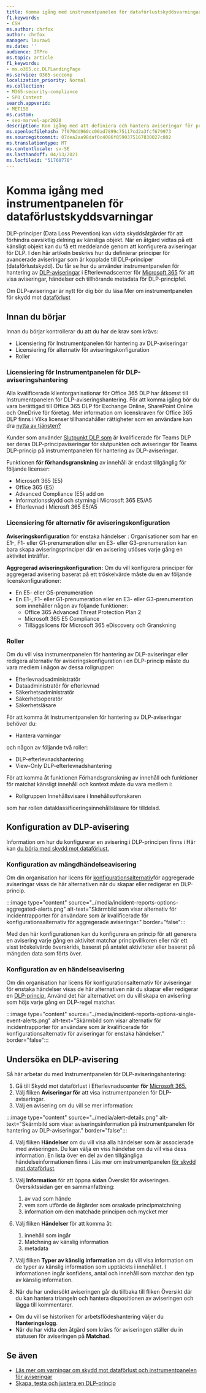 ```yaml
---
title: Komma igång med instrumentpanelen för dataförlustskyddsvarningar
f1.keywords:
- CSH
ms.author: chrfox
author: chrfox
manager: laurawi
ms.date: ''
audience: ITPro
ms.topic: article
f1_keywords:
- ms.o365.cc.DLPLandingPage
ms.service: O365-seccomp
localization_priority: Normal
ms.collection:
- M365-security-compliance
- SPO_Content
search.appverid:
- MET150
ms.custom:
- seo-marvel-apr2020
description: Kom igång med att definiera och hantera aviseringar för principer för dataförlustskydd.
ms.openlocfilehash: 7f070dd960cc00ad7899c75117cd2a3fcf679973
ms.sourcegitcommit: 07dea2aa98daf0c4086f8590375167830027c802
ms.translationtype: MT
ms.contentlocale: sv-SE
ms.lasthandoff: 04/13/2021
ms.locfileid: "51760770"
---
```

# <a name="get-started-with-the-data-loss-prevention-alert-dashboard"></a>Komma igång med instrumentpanelen för dataförlustskyddsvarningar

DLP-principer (Data Loss Prevention) kan vidta skyddsåtgärder för att förhindra oavsiktlig delning av känsliga objekt. När en åtgärd vidtas på ett känsligt objekt kan du få ett meddelande genom att konfigurera aviseringar för DLP. I den här artikeln beskrivs hur du definierar principer för avancerade aviseringar som är kopplade till DLP-principer (dataförlustskydd). Du får se hur du använder instrumentpanelen för hantering av [DLP-aviseringar](https://compliance.microsoft.com/datalossprevention?viewid=dlpalerts) i Efterlevnadscenter för [Microsoft 365](https://compliance.microsoft.com/) för att visa aviseringar, händelser och tillhörande metadata för DLP-principfel.

Om DLP-aviseringar är nytt för dig bör du läsa Mer om instrumentpanelen för skydd mot [dataförlust](dlp-alerts-dashboard-learn.md)

## <a name="before-you-begin"></a>Innan du börjar

Innan du börjar kontrollerar du att du har de krav som krävs:

-   Licensiering för Instrumentpanelen för hantering av DLP-aviseringar
-   Licensiering för alternativ för aviseringskonfiguration
-   Roller

### <a name="licensing-for-the-dlp-alert-management-dashboard"></a>Licensiering för Instrumentpanelen för DLP-aviseringshantering

Alla kvalificerade klientorganisationar för Office 365 DLP har åtkomst till Instrumentpanelen för DLP-aviseringshantering. För att komma igång bör du vara berättigad till Office 365 DLP för Exchange Online, SharePoint Online och OneDrive för företag. Mer information om licenskraven för Office 365 DLP finns i Vilka licenser tillhandahåller rättigheter som en användare kan dra [nytta av tjänsten?](https://docs.microsoft.com/office365/servicedescriptions/microsoft-365-service-descriptions/microsoft-365-tenantlevel-services-licensing-guidance/microsoft-365-security-compliance-licensing-guidance#which-licenses-provide-the-rights-for-a-user-to-benefit-from-the-service-16)

Kunder som använder [Slutpunkt DLP som](endpoint-dlp-learn-about.md) är kvalificerade för Teams DLP ser deras DLP-principaviseringar för slutpunkten och aviseringar för Teams DLP-princip på instrumentpanelen för hantering av DLP-aviseringar. [](dlp-microsoft-teams.md)

Funktionen **för förhandsgranskning** av innehåll är endast tillgänglig för följande licenser:

- Microsoft 365 (E5)
- Office 365 (E5)
- Advanced Compliance (E5) add on
- Informationsskydd och styrning i Microsoft 365 E5/A5
- Efterlevnad i Microsft 365 E5/A5

### <a name="licensing-for-alert-configuration-options"></a>Licensiering för alternativ för aviseringskonfiguration

**Aviseringskonfiguration** för enstaka händelser : Organisationer som har en E1-, F1- eller G1-prenumeration eller en E3- eller G3-prenumeration kan bara skapa aviseringsprinciper där en avisering utlöses varje gång en aktivitet inträffar.

**Aggregerad aviseringskonfiguration:** Om du vill konfigurera principer för aggregerad avisering baserat på ett tröskelvärde måste du en av följande licenskonfigurationer:

- En E5- eller G5-prenumeration
- En E1-, F1- eller G1-prenumeration eller en E3- eller G3-prenumeration som innehåller någon av följande funktioner:
    - Office 365 Advanced Threat Protection Plan 2
    - Microsoft 365 E5 Compliance
    - Tilläggslicens för Microsoft 365 eDiscovery och Granskning

### <a name="roles"></a>Roller


Om du vill visa instrumentpanelen för hantering av DLP-aviseringar eller redigera alternativ för aviseringskonfiguration i en DLP-princip måste du vara medlem i någon av dessa rollgrupper:

- Efterlevnadsadministratör
- Dataadministratör för efterlevnad
- Säkerhetsadministratör
- Säkerhetsoperatör
- Säkerhetsläsare

För att komma åt Instrumentpanelen för hantering av DLP-aviseringar behöver du:

- Hantera varningar

och någon av följande två roller:

- DLP-efterlevnadshantering
- View-Only DLP-efterlevnadshantering

För att komma åt funktionen Förhandsgranskning av innehåll och funktioner för matchat känsligt innehåll och kontext måste du vara medlem i:

- Rollgruppen Innehållsvisare i Innehållsutforskaren

som har rollen dataklassificeringsinnehållsläsare för tilldelad.

## <a name="dlp-alert-configuration"></a>Konfiguration av DLP-avisering

Information om hur du konfigurerar en avisering i DLP-principen finns i Här kan [du börja med skydd mot dataförlust.](create-test-tune-dlp-policy.md#where-to-start-with-data-loss-prevention)

### <a name="aggregate-event-alert-configuration"></a>Konfiguration av mängdhändelseavisering

Om din organisation har licens för [konfigurationsalternativ](#licensing-for-alert-configuration-options)för aggregerade aviseringar visas de här alternativen när du skapar eller redigerar en DLP-princip.

:::image type="content" source="../media/incident-reports-options-aggregated-alerts.png" alt-text="Skärmbild som visar alternativ för incidentrapporter för användare som är kvalificerade för konfigurationsalternativ för aggregerade aviseringar." border="false":::

Med den här konfigurationen kan du konfigurera en princip för att generera en avisering varje gång en aktivitet matchar principvillkoren eller när ett visst tröskelvärde överskrids, baserat på antalet aktiviteter eller baserat på mängden data som förts över.

### <a name="single-event-alert-configuration"></a>Konfiguration av en händelseavisering

Om din organisation har licens för konfigurationsalternativ för aviseringar för enstaka händelser visas de här alternativen när du skapar eller redigerar en [DLP-princip.](#licensing-for-alert-configuration-options) Använd det här alternativet om du vill skapa en avisering som höjs varje gång en DLP-regel matchar.

:::image type="content" source="../media/incident-reports-options-single-event-alerts.png" alt-text="Skärmbild som visar alternativ för incidentrapporter för användare som är kvalificerade för konfigurationsalternativ för aviseringar för enstaka händelser." border="false":::

## <a name="investigate-a-dlp-alert"></a>Undersöka en DLP-avisering

Så här arbetar du med Instrumentpanelen för DLP-aviseringshantering:

1. Gå till Skydd mot dataförlust i Efterlevnadscenter **för** [Microsoft 365.](https://www.compliance.microsoft.com)
2. Välj fliken **Aviseringar för** att visa instrumentpanelen för DLP-aviseringar.
3. Välj en avisering om du vill se mer information:

:::image type="content" source="../media/alert-details.png" alt-text="Skärmbild som visar aviseringsinformation på instrumentpanelen för hantering av DLP-aviseringar." border="false":::

4. Välj fliken **Händelser** om du vill visa alla händelser som är associerade med aviseringen. Du kan välja en viss händelse om du vill visa dess information. En lista över en del av den tillgängliga händelseinformationen finns i Läs mer om instrumentpanelen [för skydd mot dataförlust](dlp-alerts-dashboard-learn.md).
5. Välj **Information** för att öppna **sidan** Översikt för aviseringen. Översiktssidan ger en sammanfattning:
    1. av vad som hände
    1. vem som utförde de åtgärder som orsakade principmatchning
    1. information om den matchade principen och mycket mer 

6. Välj fliken **Händelser** för att komma åt:
    1. innehåll som ingår
    1. Matchning av känslig information
    1. metadata

7. Välj fliken **Typer av känslig information** om du vill visa information om de typer av känslig information som upptäckts i innehållet. I informationen ingår konfidens, antal och innehåll som matchar den typ av känslig information.

8. När du har undersökt aviseringen går du tillbaka till fliken Översikt där du kan hantera triangeln och hantera dispositionen av aviseringen och lägga till kommentarer. 

- Om du vill se historiken för arbetsflödeshantering väljer du **Hanteringslogg**.
- När du har vidta den åtgärd som krävs för aviseringen ställer du in statusen för aviseringen på **Matchad**.

## <a name="see-also"></a>Se även

- [Läs mer om varningar om skydd mot dataförlust och instrumentpanelen för aviseringar](dlp-alerts-dashboard-learn.md)
- [Skapa, testa och justera en DLP-princip](create-test-tune-dlp-policy.md)